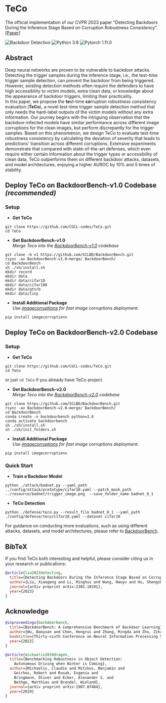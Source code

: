 # TeCo

The official implementation of our CVPR 2023 paper "Detecting Backdoors During the Inference Stage Based on Corruption Robustness Consistency".[[Paper](https://arxiv.org/abs/2303.18191)] 

![Backdoor Detection](https://img.shields.io/badge/Backdoor-Detction-yellow.svg?style=plastic)
![Python 3.8](https://img.shields.io/badge/python-3.8-green.svg?style=plastic)
![Pytorch 1.11.0](https://img.shields.io/badge/pytorch-1.11.0-orange.svg?style=plastic)

## Abstract
Deep neural networks are proven to be vulnerable to backdoor attacks. Detecting the trigger samples during the inference stage, 
i.e., the test-time trigger sample detection, can prevent the backdoor from being triggered. 
However, existing detection methods often require the defenders to have high accessibility to victim models, extra clean data, 
or knowledge about the appearance of backdoor triggers, limiting their practicality. \
In this paper, we propose the **te**st-time **co**rruption robustness consistency evaluation (**TeCo**), 
a novel test-time trigger sample detection method that only needs the hard-label outputs of the victim models without any extra information. 
Our journey begins with the intriguing observation that the backdoor-infected models have similar performance across different image corruptions for the clean images, 
but perform discrepantly for the trigger samples. 
Based on this phenomenon, we design TeCo to evaluate test-time robustness consistency by calculating the deviation of 
severity that leads to predictions' transition across different corruptions. Extensive experiments demonstrate that compared with state-of-the-art defenses, 
which even require either certain information about the trigger types or accessibility of clean data, 
TeCo outperforms them on different backdoor attacks, datasets, and model architectures, enjoying a higher AUROC by 10% and 5 times of stability.

## Deploy TeCo on BackdoorBench-v1.0 Codebase *(recommended)*
### Setup
- **Get TeCo**
```shell 
git clone https://github.com/CGCL-codes/TeCo.git
cd TeCo
```
- **Get BackdoorBench-v1.0**\
*Merge Teco into the [BackdoorBench-v1.0](https://github.com/SCLBD/BackdoorBench/tree/v1) codebase*
```shell 
git clone -b v1 https://github.com/SCLBD/BackdoorBench.git
rsync -av BackdoorBench-v1.0-merge/ BackdoorBench/
cd BackdoorBench
sh ./sh/install.sh
mkdir record
mkdir data
mkdir data/cifar10
mkdir data/cifar100
mkdir data/gtsrb
mkdir data/tiny
```
- **Install Additional Package**\
*Use [imagecorruptions](https://github.com/bethgelab/imagecorruptions) for fast image corruptions deployment.*
```shell 
pip install imagecorruptions
```

## Deploy TeCo on BackdoorBench-v2.0 Codebase
### Setup
- **Get TeCo**
```shell 
git clone https://github.com/CGCL-codes/TeCo.git
cd TeCo
```
or just ```cd TeCo``` if you already have TeCo project.
- **Get BackdoorBench-v2.0**\
*Merge Teco into the [BackdoorBench-v2.0](https://github.com/SCLBD/BackdoorBench) codebase*
```shell 
git clone https://github.com/SCLBD/BackdoorBench.git
rsync -av BackdoorBench-v2.0-merge/ BackdoorBench/
cd BackdoorBench
conda create -n backdoorbench python=3.8
conda activate backdoorbench
sh ./sh/install.sh
sh ./sh/init_folders.sh
```
- **Install Additional Package**\
*Use [imagecorruptions](https://github.com/bethgelab/imagecorruptions) for fast image corruptions deployment.*
```shell 
pip install imagecorruptions
```

### Quick Start
- **Train a Backdoor Model**
```
python ./attack/badnet.py --yaml_path ../config/attack/prototype/cifar10.yaml --patch_mask_path ../resource/badnet/trigger_image.png  --save_folder_name badnet_0_1
```

- **TeCo Detection**
```
python ./defense/teco.py --result_file badnet_0_1 --yaml_path ./config/defense/teco/cifar10.yaml --dataset cifar10
```

For guidance on conducting more evaluations, such as using different attacks, datasets, and model architectures, please refer to [BackdoorBench](https://github.com/SCLBD/BackdoorBench).
## BibTeX 
If you find TeCo both interesting and helpful, please consider citing us in your research or publications:
```bibtex
@article{liu2023detecting,
  title={Detecting Backdoors During the Inference Stage Based on Corruption Robustness Consistency},
  author={Liu, Xiaogeng and Li, Minghui and Wang, Haoyu and Hu, Shengshan and Ye, Dengpan and Jin, Hai and Wu, Libing and Xiao, Chaowei},
  journal={arXiv preprint arXiv:2303.18191},
  year={2023}
}
```
## Acknowledge
```bibtex
@inproceedings{backdoorbench,
  title={BackdoorBench: A Comprehensive Benchmark of Backdoor Learning},
  author={Wu, Baoyuan and Chen, Hongrui and Zhang, Mingda and Zhu, Zihao and Wei, Shaokui and Yuan, Danni and Shen, Chao},
  booktitle={Thirty-sixth Conference on Neural Information Processing Systems Datasets and Benchmarks Track},
  year={2022}
}
```
```bibtex
@article{michaelis2019dragon,
  title={Benchmarking Robustness in Object Detection: 
    Autonomous Driving when Winter is Coming},
  author={Michaelis, Claudio and Mitzkus, Benjamin and 
    Geirhos, Robert and Rusak, Evgenia and 
    Bringmann, Oliver and Ecker, Alexander S. and 
    Bethge, Matthias and Brendel, Wieland},
  journal={arXiv preprint arXiv:1907.07484},
  year={2019}
}
```
